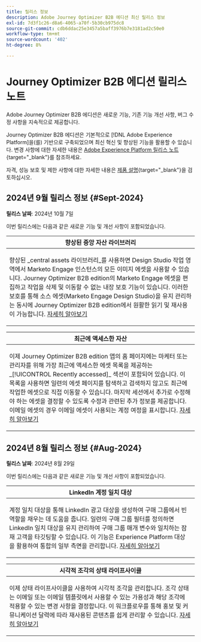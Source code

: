 ```yaml
---
title: 릴리스 정보
description: Adobe Journey Optimizer B2B 에디션 최신 릴리스 정보
exl-id: 7d3f1c26-d8a6-4065-a70f-5b30cb975dc8
source-git-commit: cdb6ddac25e3457a5baff3976b7e3181ad2c50e0
workflow-type: tm+mt
source-wordcount: '402'
ht-degree: 8%

---
```


# Journey Optimizer B2B 에디션 릴리스 노트

Adobe Journey Optimizer B2B 에디션은 새로운 기능, 기존 기능 개선 사항, 버그 수정 사항을 지속적으로 제공합니다.

Journey Optimizer B2B 에디션은 기본적으로 [!DNL Adobe Experience Platform]을(를) 기반으로 구축되었으며 최신 혁신 및 향상된 기능을 활용할 수 있습니다. 변경 사항에 대한 자세한 내용은 [Adobe Experience Platform 릴리스 노트](https://experienceleague.adobe.com/ko/docs/experience-platform/release-notes/latest){target="_blank"}를 참조하세요.

자격, 성능 보호 및 제한 사항에 대한 자세한 내용은 [제품 설명](https://helpx.adobe.com/legal/product-descriptions/adobe-journey-optimizer-b2b.html){target="_blank"}을 검토하십시오.

## 2024년 9월 릴리스 정보 {#Sept-2024}

**릴리스 날짜**: 2024년 10월 7일

이번 릴리스에는 다음과 같은 새로운 기능 및 개선 사항이 포함되었습니다.

<table>
<thead>
<tr>
<th><strong>향상된 중앙 자산 라이브러리</strong><br/></th>
</tr>
</thead>
<tbody>
<tr>
<td>
<p>향상된 _central assets 라이브러리_를 사용하면 Design Studio 작업 영역에서 Marketo Engage 인스턴스의 모든 이미지 에셋을 사용할 수 있습니다. Journey Optimizer B2B edition의 Marketo Engage 에셋을 편집하고 작업을 삭제 및 이동할 수 없는 내장 보호 기능이 있습니다. 이러한 보호를 통해 소스 에셋(Marketo Engage Design Studio)을 유지 관리하는 동시에 Journey Optimizer B2B edition에서 원활한 읽기 및 재사용이 가능합니다. <a href="../content/marketo-engage-design-studio.md">자세히 알아보기</a>
</td>
</tr>
</tbody>
</table>

<table>
<thead>
<tr>
<th><strong>최근에 액세스한 자산</strong><br/></th>
</tr>
</thead>
<tbody>
<tr>
<td>
<p>이제 Journey Optimizer B2B edition 앱의 홈 페이지에는 마케터 또는 관리자를 위해 가장 최근에 액세스한 에셋 목록을 제공하는 _[!UICONTROL Recently accessed]_ 섹션이 포함되어 있습니다. 이 목록을 사용하면 일련의 에셋 페이지를 탐색하고 검색하지 않고도 최근에 작업한 에셋으로 직접 이동할 수 있습니다. 마지막 세션에서 추가로 수정해야 하는 에셋을 결정할 수 있도록 수정과 관련된 추가 정보를 제공합니다. 이메일 에셋의 경우 이메일 에셋이 사용되는 계정 여정을 표시합니다. <a href="../home-page.md">자세히 알아보기</a>
</td>
</tr>
</tbody>
</table>

## 2024년 8월 릴리스 정보 {#Aug-2024}

**릴리스 날짜**: 2024년 8월 29일

이번 릴리스에는 다음과 같은 새로운 기능 및 개선 사항이 포함되었습니다.

<table>
<thead>
<tr>
<th><strong>LinkedIn 계정 일치 대상</strong><br/></th>
</tr>
</thead>
<tbody>
<tr>
<td>
<p>계정 일치 대상을 통해 LinkedIn 광고 대상을 생성하여 구매 그룹에서 빈 역할을 채우는 데 도움을 줍니다. 일련의 구매 그룹 필터를 정의하면 LinkedIn 일치 대상을 유지 관리하여 구매 그룹 매개 변수와 일치하는 잠재 고객을 타깃팅할 수 있습니다. 이 기능은 Experience Platform 대상 을 활용하여 통합의 일부 측면을 관리합니다. <a href="../data/linkedin-account-matched-audiences.md">자세히 알아보기</a>
</td>
</tr>
</tbody>
</table>

<table>
<thead>
<tr>
<th><strong>시각적 조각의 상태 라이프사이클</strong><br/></th>
</tr>
</thead>
<tbody>
<tr>
<td>
<p>이제 상태 라이프사이클을 사용하여 시각적 조각을 관리합니다. 조각 상태는 이메일 또는 이메일 템플릿에서 사용할 수 있는 가용성과 해당 조각에 적용할 수 있는 변경 사항을 결정합니다. 이 워크플로우를 통해 홍보 및 커뮤니케이션 달력에 따라 재사용된 콘텐츠를 쉽게 관리할 수 있습니다. <a href="../content/fragments.md#fragment-status-and-lifecycle">자세히 알아보기</a>
</td>
</tr>
</tbody>
</table>
